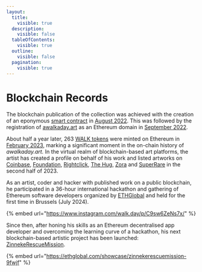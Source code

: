 ```yaml
---
layout:
  title:
    visible: true
  description:
    visible: false
  tableOfContents:
    visible: true
  outline:
    visible: false
  pagination:
    visible: true
---
```


# Blockchain Records

The blockchain publication of the collection was achieved with the creation of an eponymous [smart contract](https://ethereum.org/en/developers/docs/smart-contracts/) in [August 2022](https://etherscan.io/tx/0x3cce44b92db9e6eb887fcbe90d59f5951e9928dea4540afbfe9fd3c2e9662f1f). This was followed by the registration of [awalkaday.art](https://app.ens.domains/awalkaday.art) as an Ethereum domain in [September 2022](https://etherscan.io/tx/0x353f1900e073e6d97f8230021c3fce153b4b930269e5c8bd4f47c9c3950b9337).&#x20;

About half a year later, 263 [WALK tokens](https://etherscan.io/token/0xe31801c2e58b151c3ded2cb29da56147b7f27eb1) were minted on Ethereum in [February 2023](https://etherscan.io/tx/0x2d4e5a73fada3bb3e626bec4b2d24bbdabce66fad66b70fbe8e3e0e1e169537b), marking a significant moment in the on-chain history of _awalkaday.art._ In the virtual realm of blockchain-based art platforms, the artist has created a profile on behalf of his work and listed artworks on [Coinbase](https://nft.coinbase.com/collection/awalkaday-art), [Foundation](https://foundation.app/collection/awalkaday-art), [Rightclick](https://rc.xyz/daqhris/collections/awalkaday.art), [The Hug](https://thehug.xyz/artists/daqhris/portfolio/gallery/86a4f0a8-5609-4885-a9e2-ca0b625082e9), [Zora](https://zora.co/collect/eth:0xe31801c2e58b151c3ded2cb29da56147b7f27eb1) and [SuperRare](https://superrare.com/daqhris?artwork=ONLY\_SERIES) in the second half of 2023.&#x20;

As an artist, coder and hacker with published work on a public blockchain, he participated in a 36-hour international hackathon and gathering of Ethereum software developers organized by [ETHGlobal](https://ethglobal.com/events/brussels) and held for the first time in Brussels (July 2024).

{% embed url="https://www.instagram.com/walk.day/p/C9sw6ZeNs7x/" %}

Since then, after honing his skills as an Ethereum decentralised app developer and overcoming the learning curve of a hackathon, his next blockchain-based artistic project has been launched: [ZinnekeRescueMission](https://ethglobal.com/showcase/zinnekerescuemission-9fwjf).

{% embed url="https://ethglobal.com/showcase/zinnekerescuemission-9fwjf" %}
